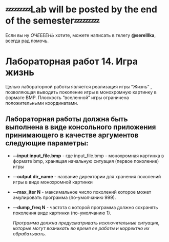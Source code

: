 # 💤💤💤Lab will be posted by the end of the semester💤💤💤
Если вы ну _ОЧЕЕЕЕНЬ_ хотите, можете написать в телегу __@serelllka__, всегда рад помочь. 
# Лабораторная работ 14. Игра жизнь
Целью лабораторной работы является реализация игры “Жизнь” , позволяющая выводить поколение игры в монохромную картинку в формате BMP. Плоскость “вселенной” игры ограничена положительными координатами.
## Лабораторная работы должна быть выполнена в виде консольного приложения принимающего в качестве аргументов следующие параметры:
* __--input input_file.bmp__ - где input_file.bmp - монохромная картинка в формате bmp, хранящая начальную ситуация (первое поколение) игры
* __--output dir_name__ - название директории для хранения поколений игры в виде монохромной картинки
* __--max_iter N__ - максимальное число поколений которое может эмулировать программа (по-умолчанию 999).
* __--dump_freq N__ - частота с которой программа должно сохранять поколения виде картинки (по-умолчанию 1).

  _Программа должна предусматривать исключительные ситуации, которые могут возникать во время ее работы и корректно их обрабатывать._ 
